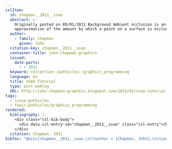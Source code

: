 ```yaml
---
cslItem:
  id: chapman__2011__ssao
  abstract: >-
    Originally posted on 05/01/2011 Background Ambient occlusion is an
    approximation of the amount by which a point on a surface is occluded ...
  author:
    - family: Chapman
      given: John
  citation-key: chapman__2011__ssao
  container-title: john-chapman-graphics
  issued:
    date-parts:
      - - 2011
  keyword: collection::pathicles::graphics_programming
  language: en
  title: SSAO Tutorial
  type: post-weblog
  URL: http://john-chapman-graphics.blogspot.com/2013/01/ssao-tutorial.html
tags:
  - issue:pathicles
  - topic:pathicles/graphics_programming
rendered:
  bibliography: |-
    <div class="csl-bib-body">
      <div data-csl-entry-id="chapman__2011__ssao" class="csl-entry">Chapman, J. 2011 “SSAO Tutorial,” <i>john-chapman-graphics</i>. Available at: <a href='http://john-chapman-graphics.blogspot.com/2013/01/ssao-tutorial.html.'>http://john-chapman-graphics.blogspot.com/2013/01/ssao-tutorial.html.</a></div>
    </div>
  citation: Chapman, 2011
bibTex: "@misc{chapman__2011__ssao,\n\tauthor = {Chapman, John},\n\tyear = {2011},\n\ttitle = {SSAO {Tutorial}},\n\thowpublished = {http://john-chapman-graphics.blogspot.com/2013/01/ssao-tutorial.html},\n}\n\n"
---
```


